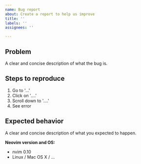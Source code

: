 ```yaml
---
name: Bug report
about: Create a report to help us improve
title: ''
labels: ''
assignees: ''

---
```


## Problem
A clear and concise description of what the bug is.

## Steps to reproduce

1. Go to '...'
2. Click on '....'
3. Scroll down to '....'
4. See error

## Expected behavior

A clear and concise description of what you expected to happen.

**Neovim version and OS:**
 - nvim 0.10
 - Linux / Mac OS X / ...
